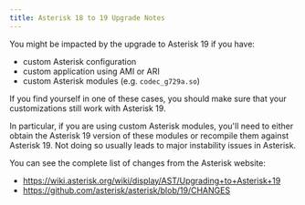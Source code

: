 ```yaml
---
title: Asterisk 18 to 19 Upgrade Notes
---
```


You might be impacted by the upgrade to Asterisk 19 if you have:

- custom Asterisk configuration
- custom application using AMI or ARI
- custom Asterisk modules (e.g. `codec_g729a.so`)

If you find yourself in one of these cases, you should make sure that your customizations still work
with Asterisk 19.

In particular, if you are using custom Asterisk modules, you\'ll need to either obtain the Asterisk
19 version of these modules or recompile them against Asterisk 19. Not doing so usually leads to
major instability issues in Asterisk.

You can see the complete list of changes from the Asterisk website:

- <https://wiki.asterisk.org/wiki/display/AST/Upgrading+to+Asterisk+19>
- <https://github.com/asterisk/asterisk/blob/19/CHANGES>
